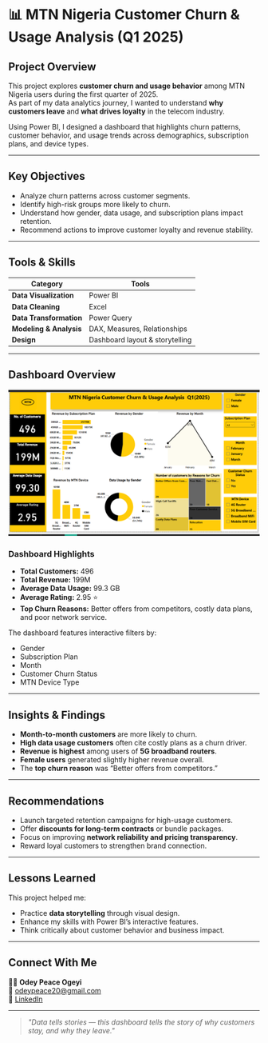 # 📊 MTN Nigeria Customer Churn & Usage Analysis (Q1 2025)
##  Project Overview  
This project explores **customer churn and usage behavior** among MTN Nigeria users during the first quarter of 2025.  
As part of my data analytics journey, I wanted to understand **why customers leave** and **what drives loyalty** in the telecom industry.

Using Power BI, I designed a dashboard that highlights churn patterns, customer behavior, and usage trends across demographics, subscription plans, and device types.

---

##  Key Objectives  
- Analyze churn patterns across customer segments.  
- Identify high-risk groups more likely to churn.  
- Understand how gender, data usage, and subscription plans impact retention.  
- Recommend actions to improve customer loyalty and revenue stability.

---

##  Tools & Skills  
| Category | Tools |
|-----------|-------|
| **Data Visualization** | Power BI |
| **Data Cleaning** | Excel |
| **Data Transformation** | Power Query |
| **Modeling & Analysis** | DAX, Measures, Relationships |
| **Design** | Dashboard layout & storytelling |

---

##  Dashboard Overview  
![MTN Customer Churn Dashboard](dashboard_preview.png)

### Dashboard Highlights  
- **Total Customers:** 496  
- **Total Revenue:** 199M  
- **Average Data Usage:** 99.3 GB  
- **Average Rating:** 2.95 ⭐  
- **Top Churn Reasons:** Better offers from competitors, costly data plans, and poor network service.

The dashboard features interactive filters by:
- Gender  
- Subscription Plan  
- Month  
- Customer Churn Status  
- MTN Device Type  

---

##  Insights & Findings  
- **Month-to-month customers** are more likely to churn.  
- **High data usage customers** often cite costly plans as a churn driver.  
- **Revenue is highest** among users of **5G broadband routers**.  
- **Female users** generated slightly higher revenue overall.  
- The **top churn reason** was “Better offers from competitors.”

---

##  Recommendations  
- Launch targeted retention campaigns for high-usage customers.  
- Offer **discounts for long-term contracts** or bundle packages.  
- Focus on improving **network reliability and pricing transparency**.  
- Reward loyal customers to strengthen brand connection.

---

##  Lessons Learned  
This project helped me:  
- Practice **data storytelling** through visual design.  
- Enhance my skills with Power BI’s interactive features.  
- Think critically about customer behavior and business impact.  

---

##  Connect With Me  
👩‍💼 **Odey Peace Ogeyi**  
📧 odeypeace20@gmail.com  
🔗 [LinkedIn](https://www.linkedin.com/)  

---

> _"Data tells stories — this dashboard tells the story of why customers stay, and why they leave."_  
